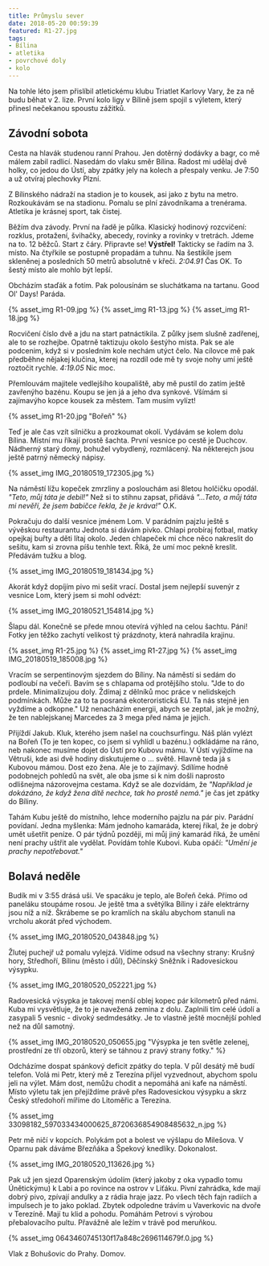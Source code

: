 ```yaml
---
title: Průmyslu sever
date: 2018-05-20 00:59:39
featured: R1-27.jpg
tags:
- Bílina
- atletika
- povrchové doly
- kolo
---
```

Na tohle léto jsem přislíbil atletickému klubu Triatlet Karlovy Vary, že za ně budu běhat v 2. lize. První kolo ligy v Bílině jsem spojil s výletem, který přinesl nečekanou spoustu zážitků.

<!-- more -->
## Závodní sobota ##
Cesta na hlavák studenou ranní Prahou. Jen dotěrný dodávky a bagr, co mě málem zabil radlicí. Nasedám do vlaku směr Bílina. Radost mi udělaj dvě holky, co jedou do Ústí, aby zpátky jely na kolech a přespaly venku. Je 7:50 a už otvíraj plechovky Plzní.

Z Bílinského nádraží na stadion je to kousek, asi jako z bytu na metro. Rozkoukávám se na stadionu. Pomalu se plní závodníkama a trenérama. Atletika je krásnej sport, tak čistej.

Běžím dva závody. První na řadě je půlka. Klasický hodinový rozcvičení: rozklus, protažení, švihačky, abecedy, rovinky a rovinky v tretrách. Jdeme na to. 12 běžců. Start z čáry.
Připravte se!
**Výstřel!**
Takticky se řadím na 3. místo. Na čtyřkile se postupně propadám a tuhnu. Na šestikile jsem skleněnej a posledních 50 metrů absolutně v křeči.
_2:04.91_
Čas OK. To šestý místo ale mohlo být lepší.

Obcházím staďák a fotím. Pak polousínám se sluchátkama na tartanu. Good Ol' Days! Paráda.

{% asset_img R1-09.jpg %}
{% asset_img R1-13.jpg %}
{% asset_img R1-18.jpg %}

Rocvičení číslo dvě a jdu na start patnáctikila. Z půlky jsem slušně zadřenej, ale to se rozhejbe. Opatrně taktizuju okolo šestýho místa. Pak se ale podcenim, když si v posledním kole nechám utýct čelo. Na cílovce mě pak předběhne nějakej klučina, kterej na rozdíl ode mě ty svoje nohy umí ještě roztočit rychle.
_4:19.05_
Nic moc.

Přemlouvám majitele vedlejšího koupaliště, aby mě pustil do zatím ještě zavřenýho bazénu. Koupu se jen já a jeho dva synkové. Všímám si zajímavýho kopce kousek za městem. Tam musím vylízt!

{% asset_img R1-20.jpg "Bořeň" %}

Teď je ale čas vzít silničku a prozkoumat okolí. Vydávám se kolem dolu Bílina. Místní mu říkají prostě šachta. První vesnice po cestě je Duchcov. Nádherný starý domy, bohužel vybydlený, rozmlácený. Na některejch jsou ještě patrný německý nápisy.

{% asset_img IMG_20180519_172305.jpg %}

Na náměstí lížu kopeček zmrzliny a poslouchám asi 8letou holčičku opodál.
_"Teto, můj táta je debil!"_
Než si to stihnu zapsat, přidává
_"...Teto, a můj táta mi nevěří, že jsem babičce řekla, že je kráva!"_
O.K.

Pokračuju do další vesnice jménem Lom. V parádním pajzlu ještě s vývěskou restaurantu Jednota si dávám pivko. Chlapi probíraj fotbal, matky opejkaj buřty a děti lítaj okolo. Jeden chlapeček mi chce něco nakreslit do sešitu, kam si zrovna píšu tenhle text. Říká, že umí moc pekně kreslit. Předávám tužku a blog.

{% asset_img IMG_20180519_181434.jpg %}

Akorát když dopíjím pivo mi sešit vrací. Dostal jsem nejlepší suvenýr z vesnice Lom, který jsem si mohl odvézt:

{% asset_img IMG_20180521_154814.jpg %}

Šlapu dál. Konečně se přede mnou otevírá výhled na celou šachtu. Páni! Fotky jen těžko zachytí velikost tý prázdnoty, která nahradila krajinu.

{% asset_img R1-25.jpg %}
{% asset_img R1-27.jpg %}
{% asset_img IMG_20180519_185008.jpg %}

Vracím se serpentinovým sjezdem do Bíliny. Na náměstí si sedám do podloubí na večeři. Bavím se s chlapama od protějšího stolu.
"Jde to do prdele. Minimalizujou doly. Ždímaj z dělníků moc práce v nelidskejch podmínkách. Může za to ta posraná ekoteroristická EU. Ta nás stejně jen vyždíme a odkopne."
Už nenacházím energii, abych se zeptal, jak je možný, že ten nablejskanej Marcedes za 3 mega před náma je jejich.

Přijíždí Jakub. Kluk, kterého jsem našel na couchsurfingu. Náš plán vylézt na Bořeň (To je ten kopec, co jsem si vyhlídl u bazénu.) odkládáme na ráno, neb nakonec musíme dojet do Ústí pro Kubovu mámu. V Ústí vyjíždíme na Větruši, kde asi dvě hodiny diskutujeme o ... světě. Hlavně teda já s Kubovou mámou. Dost ezo žena. Ale je to zajímavý. Sdílíme hodně podobnejch pohledů na svět, ale oba jsme si k nim došli naprosto odlišnejma názorovejma cestama. Když se ale dozvídám, že _"Například je dokázáno, že když žena dítě nechce, tak ho prostě nemá."_ je čas jet zpátky do Bíliny.

Tahám Kubu ještě do místního, lehce moderního pajzlu na pár piv. Parádní povídaní. Jedna myšlenka: Mám jednoho kamaráda, kterej říkal, že je dobrý umět ušetřit peníze. O pár týdnů později, mi můj jiný kamarád říká, že umění není prachy uštřit ale vydělat. Povídám tohle Kubovi. Kuba opáčí: _"Umění je prachy nepotřebovat."_

## Bolavá neděle ##
Budík mi v 3:55 drásá uši. Ve spacáku je teplo, ale Bořeň čeká. Přímo od paneláku stoupáme rosou. Je ještě tma a světýlka Bíliny i záře elektrárny jsou níž a níž. Škrábeme se po kramlích na skálu abychom stanuli na vrcholu akorát před východem.

{% asset_img IMG_20180520_043848.jpg %}

Žlutej puchejř už pomalu vylejzá. Vídíme odsud na všechny strany: Krušný hory, Středhoří, Bílinu (město i důl), Děčínský Sněžník i Radovesickou výsypku.

{% asset_img IMG_20180520_052221.jpg %}

Radovesická výsypka je takovej menší oblej kopec pár kilometrů před námi. Kuba mi vysvětluje, že to je navežená zemina z dolu. Zaplnili tím celé údolí a zasypali 5 vesnic - divoký sedmdesátky. Je to vlastně ještě mocnější pohled než na důl samotný.

{% asset_img IMG_20180520_050655.jpg "Výsypka je ten světle zelenej, prostřední ze tří obzorů, který se táhnou z pravý strany fotky." %}

Odcházíme dospat spánkový deficit zpátky do tepla. V půl desátý mě budí telefon. Volá mi Petr, který mě z Terezína přijel vyzvednout, abychom spolu jeli na výlet. Mám dost, nemůžu chodit a nepomáhá ani kafe na náměstí. Místo výletu tak jen přejíždíme právě přes Radovesickou výsypku a skrz Český středohoří míříme do Litoměřic a Terezína.

{% asset_img 33098182_597033434000625_8720636854908485632_n.jpg %}

Petr mě ničí v kopcích. Polykám pot a bolest ve výšlapu do Milešova. V Oparnu pak dáváme Březňáka a Špekový knedlíky. Dokonalost.

{% asset_img IMG_20180520_113626.jpg %}

Pak už jen sjezd Oparenským údolím (který jakoby z oka vypadlo tomu Únětickýmu) k Labi a po rovince na ostrov v Liťáku. Pivní zahrádka, kde mají dobrý pivo, zpívají andulky a z rádia hraje jazz. Po všech těch fajn radiích a impulsech je to jako poklad. Zbytek odpoledne trávím u Vaverkovic na dvoře v Terezíně. Mají tu klid a pohodu. Pomáhám Petrovi s výrobou přebalovacího pultu. Přavážně ale ležím v trávě pod meruňkou.

{% asset_img 0643460745130f17a848c2696114679f.0.jpg %}

Vlak z Bohušovic do Prahy. Domov.


